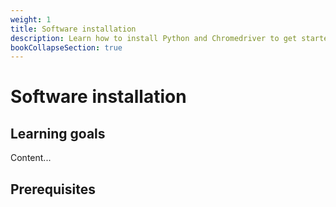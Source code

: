 ```yaml
---
weight: 1
title: Software installation
description: Learn how to install Python and Chromedriver to get started with web scraping and APIs
bookCollapseSection: true
---
```


# Software installation

## Learning goals

Content...

## Prerequisites
